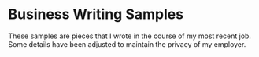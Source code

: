 # Business Writing Samples

These samples are pieces that I wrote in the course of my most recent job. Some details have been adjusted to maintain the privacy of my employer.

